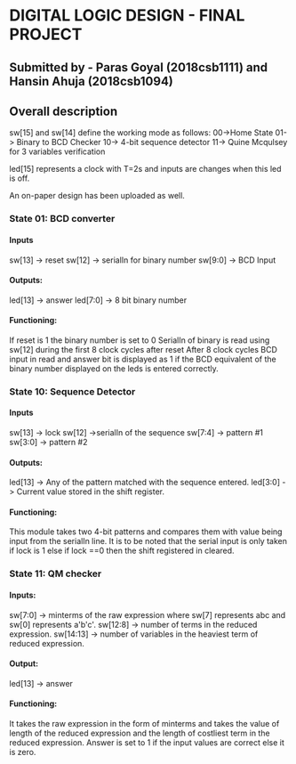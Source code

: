 # DIGITAL LOGIC DESIGN - FINAL PROJECT
## Submitted by - Paras Goyal (2018csb1111) and Hansin Ahuja (2018csb1094)

## Overall description
sw[15] and sw[14] define the working mode as follows:
00->Home State
01-> Binary to BCD Checker
10-> 4-bit sequence detector
11-> Quine Mcqulsey for 3 variables verification

led[15] represents a clock with T=2s and inputs are changes when this led is off.

An on-paper design has been uploaded as well.

### State 01: BCD converter
#### Inputs
sw[13] -> reset
sw[12] -> serialIn for binary number
sw[9:0] -> BCD Input

#### Outputs: 	
led[13] -> answer
led[7:0] -> 8 bit binary number

#### Functioning:
If reset is 1 the binary number is set to 0
SerialIn of binary is read using sw[12] during the first 8 clock cycles after reset
After 8 clock cycles BCD input in read and answer bit is displayed as 1 if the BCD equivalent of the binary number displayed on the leds is entered correctly.

### State 10: Sequence Detector

#### Inputs 
sw[13] -> lock
sw[12] ->serialIn of the sequence
sw[7:4] -> pattern #1
sw[3:0] -> pattern #2

#### Outputs:
led[13] -> Any of the pattern matched with the sequence entered.
led[3:0] -> Current value stored in the shift register.

#### Functioning:
This module takes two 4-bit patterns and compares them with value being input from the serialIn line. It is to be noted that the serial input is only taken if lock is 1 else if lock ==0 then the shift registered in cleared.

### State 11: QM checker
#### Inputs:
sw[7:0] -> minterms of the raw expression where sw[7] represents abc and sw[0] represents a'b'c'.
sw[12:8] -> number of terms in the reduced expression.
sw[14:13] -> number of variables in the heaviest term of reduced expression.

#### Output:
led[13] -> answer

#### Functioning:
It takes the raw expression in the form of minterms and takes the value of length of the reduced expression and the length of costliest term in the reduced expression. Answer is set to 1 if the input values are correct else it is zero.

